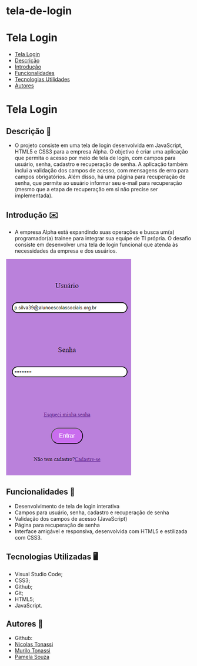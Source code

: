 # tela-de-login

# Tela Login
 
* [Tela Login](#Tela-login)
* [Descrição](#descrição)
* [Introdução](#introdução)
* [Funcionalidades](#funcionalidades)
* [Tecnologias Utilidades](#tecnologias-utilizadas)
* [Autores](#autores)
 
# Tela Login
 
## Descrição 📖
- O projeto consiste em uma tela de login desenvolvida em JavaScript, HTML5 e CSS3 para a empresa Alpha. O objetivo é criar uma aplicação que permita o acesso por meio de tela de login, com campos para usuário, senha, cadastro e recuperação de senha. A aplicação também inclui a validação dos campos de acesso, com mensagens de erro para campos obrigatórios. Além disso, há uma página para recuperação de senha, que permite ao usuário informar seu e-mail para recuperação (mesmo que a etapa de recuperação em si não precise ser implementada).
 
 
## Introdução ✉️
- A empresa Alpha está expandindo suas operações e busca um(a) programador(a) trainee para integrar sua equipe de TI própria. O desafio consiste em desenvolver uma tela de login funcional que atenda às necessidades da empresa e dos usuários.
 
<img src= "imagem-login.png">
<img src= "">
 
 
## Funcionalidades 🧠
- Desenvolvimento de tela de login interativa
- Campos para usuário, senha, cadastro e recuperação de senha
- Validação dos campos de acesso (JavaScript)
- Página para recuperação de senha
- Interface amigável e responsiva, desenvolvida com HTML5 e estilizada com CSS3.
 
## Tecnologias Utilizadas 🖥️  
- Visual Studio Code;
- CSS3;
- Github;
- Git;
- HTML5;
- JavaScript.
 
## Autores 👥
- Github: 
- [Nicolas Tonassi](https://github.com/nicolas-tonassi)
- [Murilo Tonassi](https://github.com/murilo-tonassi)
- [Pamela Souza](https://github.com/PamelaSouzaSilva)